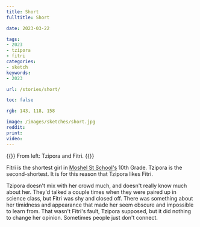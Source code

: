 ```yaml
---
title: Short
fulltitle: Short

date: 2023-03-22

tags: 
- 2023
- tzipora
- fitri
categories:
- sketch
keywords:
- 2023

url: /stories/short/

toc: false

rgb: 143, 118, 158

image: /images/sketches/short.jpg
reddit:
print: 
video:
---
```

{{<hint caption>}}
From left: Tzipora and Fitri.
{{</hint>}}

Fitri is the shortest girl in [Moshel St School's](/moshel/) 10th Grade. Tzipora is the second-shortest. It is for this reason that Tzipora likes Fitri.

Tzipora doesn't mix with her crowd much, and doesn't really know much about her. They'd talked a couple times when they were paired up in science class, but Fitri was shy and closed off. There was something about her timidness and appearance that made her seem obscure and impossible to learn from. That wasn't Fitri's fault, Tzipora supposed, but it did nothing to change her opinion. Sometimes people just don't connect.
